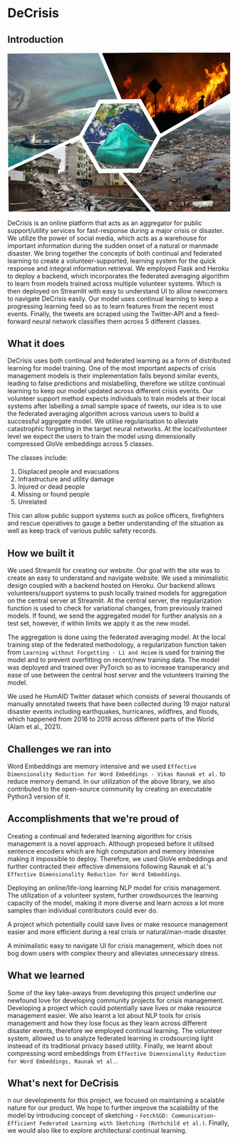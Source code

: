 # DeCrisis
## Introduction

<img src="https://github.com/AmanPriyanshu/DeCrise/blob/main/images/Disaster-collage.png" width="500">

DeCrisis is an online platform that acts as an aggregator for public support/utility services for fast-response during a major crisis or disaster. We utilize the power of social media, which acts as a warehouse for important information during the sudden onset of a natural or manmade disaster. We bring together the concepts of both continual and federated learning to create a volunteer-supported, learning system for the quick response and integral information retrieval. We employed Flask and Heroku to deploy a backend, which incorporates the federated averaging algorithm to learn from models trained across multiple volunteer systems. Which is then deployed on Streamlit with easy to understand UI to allow newcomers to navigate DeCrisis easily. Our model uses continual learning to keep a progressing learning feed so as to learn features from the recent most events. Finally, the tweets are scraped using the Twitter-API and a feed-forward neural network classifies them across 5 different classes.

## What it does

DeCrisis uses both continual and federated learning as a form of distributed learning for model training. One of the most important aspects of crisis management models is their implementation fails beyond similar events, leading to false predictions and mislabelling, therefore we utilize continual learning to keep our model updated across different crisis events. Our volunteer support method expects individuals to train models at their local systems after labelling a small sample space of tweets, our idea is to use the federated averaging algorithm across various users to build a successful aggregate model. We utilise regularisation to alleviate catastrophic forgetting in the target neural networks. At the local/volunteer level we expect the users to train the model using dimensionally compressed GloVe embeddings across 5 classes. 

The classes include:
1. Displaced people and evacuations
2. Infrastructure and utility damage
3. Injured or dead people
4. Missing or found people
5. Unrelated

This can allow public support systems such as police officers, firefighters and rescue operatives to gauge a better understanding of the situation as well as keep track of various public safety records.

## How we built it

We used Streamlit for creating our website. Our goal with the site was to create an easy to understand and navigate website. We used a minimalistic design coupled with a backend hosted on Heroku. Our backend allows volunteers/support systems to push locally trained models for aggregation on the central server at Streamlit. At the central server, the regularization function is used to check for variational changes, from previously trained models. If found, we send the aggregated model for further analysis on a test set, however, if within limits we apply it as the new model.

The aggregation is done using the federated averaging model. At the local training step of the federated methodology, a regularization function taken from `Learning without Forgetting - Li and Hoiem` is used for training the model and to prevent overfitting on recent/new training data. The model was deployed and trained over PyTorch so as to increase transperancy and ease of use between the central host server and the volunteers training the model. 

We used he HumAID Twitter dataset which consists of several thousands of manually annotated tweets that have been collected during 19 major natural disaster events including earthquakes, hurricanes, wildfires, and floods, which happened from 2016 to 2019 across different parts of the World (Alam et al., 2021). 

## Challenges we ran into

Word Embeddings are memory intensive and we used `Effective Dimensionality Reduction for Word Embeddings - Vikas Raunak et al.` to reduce memory demand. In our utilization of the above library, we also contributed to the open-source community by creating an executable Python3 version of it.

## Accomplishments that we're proud of

Creating a continual and federated learning algorithm for crisis management is a novel approach. Although proposed before it utilised sentence encoders which are high computation and memory intensive making it impossible to deploy. Therefore, we used GloVe embeddings and further contracted their effective dimensions following Raunak et al.'s `Effective Dimensionality Reduction for Word Embeddings`.

Deploying an online/life-long learning NLP model for crisis management. The utilization of a volunteer system, further crowdsources the learning capacity of the model, making it more diverse and learn across a lot more samples than individual contributors could ever do.

A project which potentially could save lives or make resource management easier and more efficient during a real crisis or natural/man-made disaster.

A minimalistic easy to navigate UI for crisis management, which does not bog down users with complex theory and alleviates unnecessary stress.

## What we learned

Some of the key take-aways from developing this project underline our newfound love for developing community projects for crisis management. Developing a project which could potentially save lives or make resource management easier. We also learnt a lot about NLP tools for crisis management and how they lose focus as they learn across different disaster events, therefore we employed continual learning. The volunteer system, allowed us to analyze federated learning in crodsourcing light insteead of its traditional privacy based utility. Finally, we learnt about compressing word embeddings from `Effective Dimensionality Reduction for Word Embeddings, Raunak et al.`.

## What's next for DeCrisis
n our developments for this project, we focused on maintaining a scalable nature for our product. We hope to further improve the scalability of the model by introducing concept of sketching - `FetchSGD: Communication-Efficient Federated Learning with Sketching (Rothchild et al.)`. Finally, we would also like to explore architectural continual learning.
